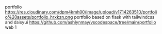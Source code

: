 portfolio
https://res.cloudinary.com/dpm4kmh00/image/upload/v1714263510/portfolio%20assets/portfolio_hrxkzn.png
portfolio based on flask with tailwindcss and daisyui
https://github.com/ashlynmay/vscodespace/tree/main/portfolio
web
1